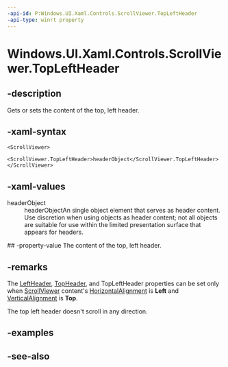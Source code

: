 ```yaml
---
-api-id: P:Windows.UI.Xaml.Controls.ScrollViewer.TopLeftHeader
-api-type: winrt property
---
```


<!-- Property syntax
public Windows.UI.Xaml.UIElement TopLeftHeader { get;  set; }
-->

# Windows.UI.Xaml.Controls.ScrollViewer.TopLeftHeader

## -description
Gets or sets the content of the top, left header.



## -xaml-syntax
```xaml
<ScrollViewer>
  <ScrollViewer.TopLeftHeader>headerObject</ScrollViewer.TopLeftHeader>
</ScrollViewer>

```


## -xaml-values
<dl><dt>headerObject</dt><dd>headerObjectAn single object element that serves as header content. Use discretion when using objects as header content; not all objects are suitable for use within the limited presentation surface that appears for headers.</dd>
</dl>
## -property-value
The content of the top, left header.

## -remarks
The [LeftHeader](scrollviewer_leftheader.md), [TopHeader](scrollviewer_topheader.md), and TopLeftHeader properties can be set only when [ScrollViewer](scrollviewer.md) content's [HorizontalAlignment](../windows.ui.xaml/frameworkelement_horizontalalignment.md) is **Left** and [VerticalAlignment](../windows.ui.xaml/frameworkelement_verticalalignment.md) is **Top**.

The top left header doesn't scroll in any direction.

## -examples

## -see-also
